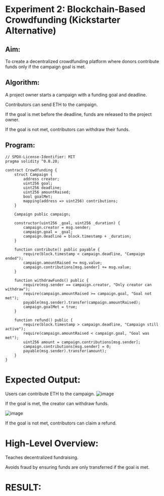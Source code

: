 # Experiment 2: Blockchain-Based Crowdfunding (Kickstarter Alternative)
## Aim:
To create a decentralized crowdfunding platform where donors contribute funds only if the campaign goal is met.

## Algorithm:
A project owner starts a campaign with a funding goal and deadline.


Contributors can send ETH to the campaign.


If the goal is met before the deadline, funds are released to the project owner.


If the goal is not met, contributors can withdraw their funds.


## Program:
```
// SPDX-License-Identifier: MIT
pragma solidity ^0.8.20;

contract Crowdfunding {
    struct Campaign {
        address creator;
        uint256 goal;
        uint256 deadline;
        uint256 amountRaised;
        bool goalMet;
        mapping(address => uint256) contributions;
    }

    Campaign public campaign;

    constructor(uint256 _goal, uint256 _duration) {
        campaign.creator = msg.sender;
        campaign.goal = _goal;
        campaign.deadline = block.timestamp + _duration;
    }

    function contribute() public payable {
        require(block.timestamp < campaign.deadline, "Campaign ended");
        campaign.amountRaised += msg.value;
        campaign.contributions[msg.sender] += msg.value;
    }

    function withdrawFunds() public {
        require(msg.sender == campaign.creator, "Only creator can withdraw");
        require(campaign.amountRaised >= campaign.goal, "Goal not met");
        payable(msg.sender).transfer(campaign.amountRaised);
        campaign.goalMet = true;
    }

    function refund() public {
        require(block.timestamp > campaign.deadline, "Campaign still active");
        require(campaign.amountRaised < campaign.goal, "Goal was met");
        uint256 amount = campaign.contributions[msg.sender];
        campaign.contributions[msg.sender] = 0;
        payable(msg.sender).transfer(amount);
    }
}
```
# Expected Output:
Users can contribute ETH to the campaign.
![image](https://github.com/user-attachments/assets/3d80e96c-b71b-4a3f-85d2-52d0f5c1b8f0)



If the goal is met, the creator can withdraw funds.

![image](https://github.com/user-attachments/assets/e7acafd2-9723-4705-b097-2604cea1499c)

If the goal is not met, contributors can claim a refund.


# High-Level Overview:
Teaches decentralized fundraising.


Avoids fraud by ensuring funds are only transferred if the goal is met.

# RESULT: 
